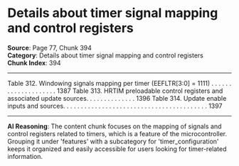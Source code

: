 # Details about timer signal mapping and control registers

**Source**: Page 77, Chunk 394  
**Category**: Details about timer signal mapping and control registers  
**Chunk Index**: 394

---

Table 312. Windowing signals mapping per timer (EEFLTR[3:0] = 1111) . . . . . . . . . . . . . . . . . . . . 1387
Table 313. HRTIM preloadable control registers and associated update sources. . . . . . . . . . . . . . 1396
Table 314. Update enable inputs and sources. . . . . . . . . . . . . . . . . . . . . . . . . . . . . . . . . . . . . . . . . 1397

---

**AI Reasoning**: The content chunk focuses on the mapping of signals and control registers related to timers, which is a feature of the microcontroller. Grouping it under 'features' with a subcategory for 'timer_configuration' keeps it organized and easily accessible for users looking for timer-related information.
